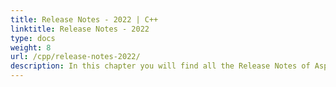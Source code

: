 ```yaml
---
title: Release Notes - 2022 | C++
linktitle: Release Notes - 2022
type: docs
weight: 8
url: /cpp/release-notes-2022/
description: In this chapter you will find all the Release Notes of Aspose.Page API solution for C++ made in 2022 divided by versions.
---
```




